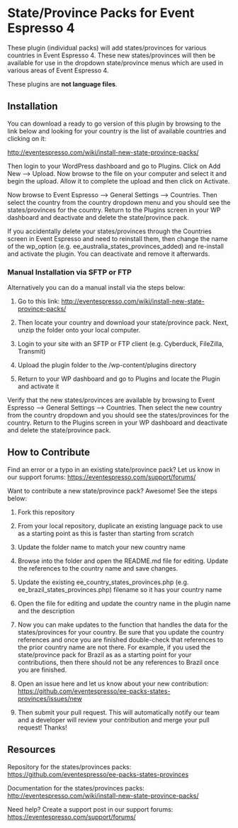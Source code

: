# State/Province Packs for Event Espresso 4

These plugin (individual packs) will add states/provinces for various countries in Event Espresso 4. These new states/provinces will then be available for use in the dropdown state/province menus which are used in various areas of Event Espresso 4.

These plugins are **not language files**.

## Installation

You can download a ready to go version of this plugin by browsing to the link below and looking for your country is the list of available countries and clicking on it:

http://eventespresso.com/wiki/install-new-state-province-packs/

Then login to your WordPress dashboard and go to Plugins. Click on Add New --> Upload. Now browse to the file on your computer and select it and begin the upload. Allow it to complete the upload and then click on Activate. 

Now browse to Event Espresso --> General Settings --> Countries. Then select the country from the country dropdown menu and you should see the states/provinces for the country. Return to the Plugins screen in your WP dashboard and deactivate and delete the state/province pack.

If you accidentally delete your states/provinces through the Countries screen in Event Espresso and need to reinstall them, then change the name of the wp_option (e.g. ee_australia_states_provinces_added) and re-install and activate the plugin. You can deactivate and remove it afterwards.

### Manual Installation via SFTP or FTP

Alternatively you can do a manual install via the steps below:

1. Go to this link: http://eventespresso.com/wiki/install-new-state-province-packs/

2. Then locate your country and download your state/province pack. Next, unzip the folder onto your local computer.

3. Login to your site with an SFTP or FTP client (e.g. Cyberduck, FileZilla, Transmit)

4. Upload the plugin folder to the /wp-content/plugins directory

5. Return to your WP dashboard and go to Plugins and locate the Plugin and activate it

Verify that the new states/provinces are available by browsing to Event Espresso --> General Settings --> Countries. Then select the new country from the country dropdown and you should see the states/provinces for the country. Return to the Plugins screen in your WP dashboard and deactivate and delete the state/province pack.

## How to Contribute

Find an error or a typo in an existing state/province pack? Let us know in our support forums: https://eventespresso.com/support/forums/

Want to contribute a new state/province pack? Awesome! See the steps below:

1) Fork this repository

2) From your local repository, duplicate an existing language pack to use as a starting point as this is faster than starting from scratch

3) Update the folder name to match your new country name

4) Browse into the folder and open the README.md file for editing. Update the references to the country name and save changes.

5) Update the existing ee_country_states_provinces.php (e.g. ee_brazil_states_provinces.php) filename so it has your country name

6) Open the file for editing and update the country name in the plugin name and the description

7) Now you can make updates to the function that handles the data for the states/provinces for your country. Be sure that you update the country references and once you are finished double-check that references to the prior country name are not there. For example, if you used the state/province pack for Brazil as as a starting point for your contributions, then there should not be any references to Brazil once you are finished.

8) Open an issue here and let us know about your new contribution: https://github.com/eventespresso/ee-packs-states-provinces/issues/new

9) Then submit your pull request. This will automatically notify our team and a developer will review your contribution and merge your pull request! Thanks!

## Resources

Repository for the states/provinces packs: https://github.com/eventespresso/ee-packs-states-provinces

Documentation for the states/provinces packs: http://eventespresso.com/wiki/install-new-state-province-packs/

Need help? Create a support post in our support forums: https://eventespresso.com/support/forums/